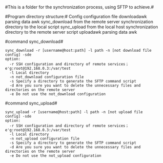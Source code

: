 #This is a folder for the synchronization process, using SFTP to achieve.#

#Program directory structure:#
	Config configuration file
	downloadawk parsing data awk
	sync_download from the remote server synchronization directory to the local script
	sync_upload from the local host synchronization directory to the remote server script
	uploadawk parsing data awk

#command sync_download#

  	sync_download -r [username@host:path] -l path -n [not download file config] -sde
	option:
	  -r SSH configuration and directory of remote services；e'g:root@192.168.0.3:/var/test
	  -l Local directory
	  -n not_download configuration file
	  -s Specify a directory to generate the SFTP command script
	  -d Are you sure you want to delete the unnecessary files and directories on the remote server
	  -e Do not use the not_download configuration

#command sync_upload#

	sync_upload -r [username@host:path] -l path -n [not upload file config] -sde
	option:
	  -r SSH configuration and directory of remote services；e'g:root@192.168.0.3:/var/test
	  -l Local directory
	  -n not_upload configuration file
	  -s Specify a directory to generate the SFTP command script
	  -d Are you sure you want to delete the unnecessary files and directories on the remote server
	  -e Do not use the not_upload configuration

